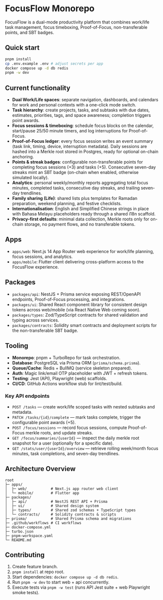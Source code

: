 # FocusFlow Monorepo

FocusFlow is a dual-mode productivity platform that combines work/life task management, focus timeboxing, Proof-of-Focus, non-transferable points, and SBT badges.

## Quick start

```bash
pnpm install
cp .env.example .env # adjust secrets per app
docker compose up -d db redis
pnpm -w dev
```

## Current functionality

- **Dual Work/Life spaces**: separate navigation, dashboards, and calendars for work and personal contexts with a one-click mode switch.
- **Task hierarchy**: create projects, tasks, and subtasks with due dates, estimates, priorities, tags, and space awareness; completion triggers point awards.
- **Focus sessions & timeboxing**: schedule focus blocks on the calendar, start/pause 25/50 minute timers, and log interruptions for Proof-of-Focus.
- **Proof-of-Focus ledger**: every focus session writes an event summary (task link, timing, device, interruption metadata). Daily sessions are hashed into a Merkle root stored in Postgres, ready for optional on-chain anchoring.
- **Points & streak badges**: configurable non-transferable points for completing focus sessions (+3) and tasks (+5). Consecutive seven-day streaks mint an SBT badge (on-chain when enabled, otherwise simulated locally).
- **Analytics**: personal weekly/monthly reports aggregating total focus minutes, completed tasks, consecutive day streaks, and trailing seven-day trendlines.
- **Family sharing (Life)**: shared lists plus templates for Ramadan preparation, weekend planning, and festive checklists.
- **Internationalisation**: English and Simplified Chinese strings in place with Bahasa Melayu placeholders ready through a shared i18n scaffold.
- **Privacy-first defaults**: minimal data collection, Merkle roots only for on-chain storage, no payment flows, and no transferable tokens.

## Apps
- `apps/web`: Next.js 14 App Router web experience for work/life planning, focus sessions, and analytics.
- `apps/mobile`: Flutter client delivering cross-platform access to the FocusFlow experience.

## Packages
- `packages/api`: NestJS + Prisma service exposing REST/OpenAPI endpoints, Proof-of-Focus processing, and integrations.
- `packages/ui`: Shared React component library for consistent design tokens across web/mobile (via React Native Web coming soon).
- `packages/types`: Zod/TypeScript contracts for shared validation and typing across services.
- `packages/contracts`: Solidity smart contracts and deployment scripts for the non-transferable SBT badge.

## Tooling
- **Monorepo**: pnpm + TurboRepo for task orchestration.
- **Database**: PostgreSQL via Prisma ORM (`prisma/schema.prisma`).
- **Queue/Cache**: Redis + BullMQ (service skeleton prepared).
- **Auth**: Magic link/email OTP placeholder with JWT + refresh tokens.
- **Testing**: Jest (API), Playwright (web) scaffolds.
- **CI/CD**: GitHub Actions workflow stub for lint/test/build.

### Key API endpoints
- `POST /tasks` — create work/life scoped tasks with nested subtasks and metadata.
- `PATCH /tasks/{id}/complete` — mark tasks complete, trigger the configurable point awards (+5).
- `POST /focus/sessions` — record focus sessions, compute Proof-of-Focus merkle roots, and update streaks.
- `GET /focus/summaries/{userId}` — inspect the daily merkle root snapshot for a user (optionally for a specific date).
- `GET /stats/user/{userId}/overview` — retrieve rolling week/month focus minutes, task completions, and seven-day trendlines.

## Architecture Overview
```
root
├─ apps/
│  ├─ web/           # Next.js app router web client
│  └─ mobile/        # Flutter app
├─ packages/
│  ├─ api/           # NestJS REST API + Prisma
│  ├─ ui/            # Shared design system
│  ├─ types/         # Shared zod schemas + TypeScript types
│  └─ contracts/     # Solidity contracts & scripts
├─ prisma/           # Shared Prisma schema and migrations
├─ .github/workflows # CI workflows
├─ docker-compose.yml
├─ turbo.json
├─ pnpm-workspace.yaml
└─ README.md
```

## Contributing
1. Create feature branch.
2. `pnpm install` at repo root.
3. Start dependencies: `docker compose up -d db redis`.
4. Run `pnpm -w dev` to start web + api concurrently.
5. Execute tests via `pnpm -w test` (runs API Jest suite + web Playwright smoke tests).
